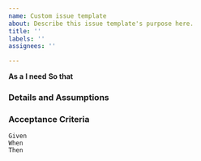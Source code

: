 ```yaml
---
name: Custom issue template
about: Describe this issue template's purpose here.
title: ''
labels: ''
assignees: ''

---
```


**As a** 
 **I need** 
 **So that** 
   
 ### Details and Assumptions
 
   
 ### Acceptance Criteria  
   
 ```gherkin
 Given 
 When 
 Then 
 ```
